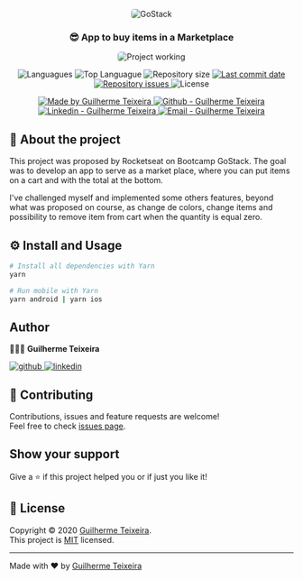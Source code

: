 <p align="center">
    <img alt="GoStack" src="https://ap.imagensbrasil.org/images/2020/04/09/banner-bootcamp-gostack-11.png" style="border-radius:5px;"/>
</p>

<h3 align="center" >
  😎 App to buy items in a Marketplace
</h3>

<p align="center">
<img alt="Project working" src="https://media.giphy.com/media/VgNN1vAN0yq2v15BmL/giphy.gif" style="border-radius:5px;"/>
</p>

<p align="center">
  <img alt="Languagues" src="https://img.shields.io/github/languages/count/guitexa/bootcamp-gostack-challenge-08">
  <img alt="Top Languague" src="https://img.shields.io/github/languages/top/guitexa/bootcamp-gostack-challenge-08">
  <img alt="Repository size" src="https://img.shields.io/github/repo-size/guitexa/bootcamp-gostack-challenge-08">
  <a href="https://github.com/guitexa/bootcamp-gostack-challenge-08/commits/master">
    <img alt="Last commit date" src="https://img.shields.io/github/last-commit/guitexa/bootcamp-gostack-challenge-08">
  </a>
   <a href="https://github.com/guitexa/bootcamp-gostack-challenge-08/issues">
    <img alt="Repository issues" src="https://img.shields.io/github/issues/guitexa/bootcamp-gostack-challenge-08">
  </a>
  <img alt="License" src="https://img.shields.io/github/license/guitexa/bootcamp-gostack-challenge-08">
</p>

<p align="center">

  <a href="https://github.com/guitexa" target="_blank">
    <img alt="Made by Guilherme Teixeira" src="https://img.shields.io/badge/made%20by-Guilherme_Teixeira-informational">
  </a>
  <a href="https://github.com/guitexa" target="_blank" >
    <img alt="Github - Guilherme Teixeira" src="https://img.shields.io/badge/Github--%23F8952D?style=social&logo=github">
  </a>
  <a href="https://www.linkedin.com/in/guitexa/" target="_blank" >
    <img alt="Linkedin - Guilherme Teixeira" src="https://img.shields.io/badge/Linkedin--%23F8952D?style=social&logo=linkedin">
  </a>
  <a href="mailto:guilhermetexa@outlook.com" target="_blank" >
    <img alt="Email - Guilherme Teixeira" src="https://img.shields.io/badge/Email--%23F8952D?style=social&logo=gmail">
  </a>

</p>

## 📜 About the project

This project was proposed by Rocketseat on Bootcamp GoStack. The goal was to develop an app to serve as a market place, where you can put items on a cart and with the total at the bottom.

I've challenged myself and implemented some others features, beyond what was proposed on course, as change de colors, change items and possibility to remove item from cart when the quantity is equal zero.

## ⚙️ Install and Usage

```sh
# Install all dependencies with Yarn
yarn

# Run mobile with Yarn
yarn android | yarn ios
```

## Author

🙋🏻‍♂️ **Guilherme Teixeira**

[![github](http://ap.imagensbrasil.org/images/2018/12/10/github-logo-1.png) ](https://github.com/guitexa)
[![linkedin](http://ap.imagensbrasil.org/images/2018/12/10/linkedin-1.png)](https://www.linkedin.com/in/guitexa/)

## 🤝 Contributing

Contributions, issues and feature requests are welcome!<br />Feel free to check [issues page](https://github.com/guitexa/bootcamp-gostack-challenge-08/issues).

## Show your support

Give a ⭐️ if this project helped you or if just you like it!

## 📝 License

Copyright © 2020 [Guilherme Teixeira](https://github.com/guitexa).<br />
This project is [MIT](https://github.com/guitexa/bootcamp-gostack-challenge-08/blob/master/LICENSE.txt) licensed.

---

Made with :heart: by [Guilherme Teixeira](https://github.com/guitexa)
